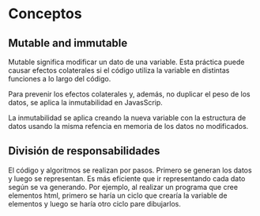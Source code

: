 # Conceptos

## Mutable and immutable

Mutable significa modificar un dato de una variable. Esta práctica puede causar efectos colaterales si el código utiliza la variable en distintas funciones a lo largo del código.

Para prevenir los efectos colaterales y, además, no duplicar el peso de los datos, se aplica la inmutabilidad en JavasScrip.

La inmutabilidad se aplica creando la nueva variable con la estructura de datos usando la misma refencia en memoria de los datos no modificados.

## División de responsabilidades

El código y algoritmos se realizan por pasos. Primero se generan los datos y luego se representan. Es más eficiente que ir representando cada dato según se va generando. Por ejemplo, al realizar un programa que cree elementos html, primero se haría un ciclo que crearía la variable de elementos y luego se haría otro ciclo pare dibujarlos.

